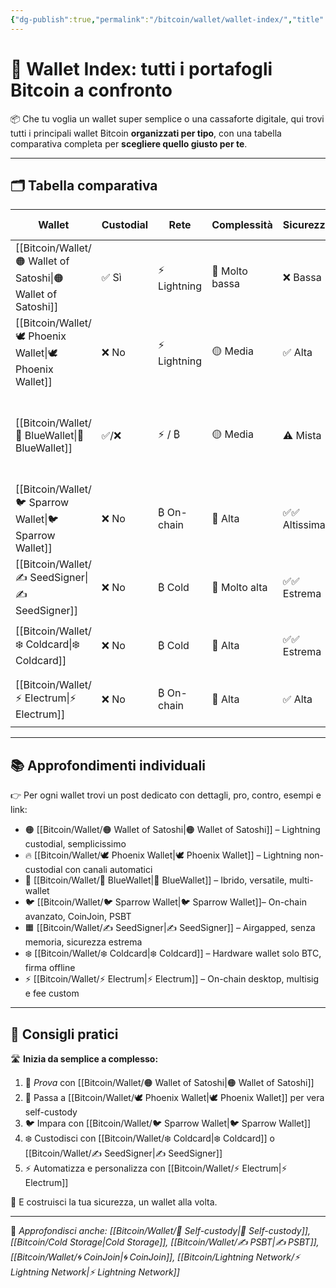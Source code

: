 ```yaml
---
{"dg-publish":true,"permalink":"/bitcoin/wallet/wallet-index/","title":"🧭 Wallet Index: tutti i portafogli Bitcoin a confronto","tags":["Bitcoin","Wallet","SelfCustody","Lightning","Sicurezza","Confronto"]}
---
```



# 🧭 Wallet Index: tutti i portafogli Bitcoin a confronto

📦 Che tu voglia un wallet super semplice o una cassaforte digitale, qui trovi tutti i principali wallet Bitcoin **organizzati per tipo**, con una tabella comparativa completa per **scegliere quello giusto per te**.

---

## 🗂️ Tabella comparativa

| Wallet                | Custodial | Rete        | Complessità    | Sicurezza    | Grafica UI         | Funzionalità principali                                    | Link |
| --------------------- | --------- | ----------- | -------------- | ------------ | ------------------ | ---------------------------------------------------------- | ---- |
| [[Bitcoin/Wallet/🟠 Wallet of Satoshi\|🟠 Wallet of Satoshi]] | ✅ Sì      | ⚡ Lightning | 🔰 Molto bassa | ❌ Bassa      | 🎨 Molto semplice  | Pagamenti istantanei custodial                             | 🟠   |
| [[Bitcoin/Wallet/🕊 Phoenix Wallet\|🕊 Phoenix Wallet]]    | ❌ No      | ⚡ Lightning | 🟡 Media       | ✅ Alta       | 🎨 Pulita          | Canali automatici, non-custodial                           | 🔥   |
| [[Bitcoin/Wallet/🔵 BlueWallet\|🔵 BlueWallet]]        | ✅/❌       | ⚡ / ₿       | 🟡 Media       | ⚠️ Mista     | 🎨 Moderna         | LN custodial, on-chain non-custodial, multisig, watch-only | 🔵   |
| [[Bitcoin/Wallet/🐦 Sparrow Wallet\|🐦 Sparrow Wallet]]           | ❌ No      | ₿ On-chain  | 🔴 Alta        | ✅✅ Altissima | 🖥️ Tecnica        | CoinJoin, PSBT, multisig, hardware wallet                  | 🐦   |
| [[Bitcoin/Wallet/✍️ SeedSigner\|✍️ SeedSigner]]        | ❌ No      | ₿ Cold      | 🔴 Molto alta  | ✅✅ Estrema   | 📷 Nessuna         | Firma airgapped, QR, seed temporanea                       | 🟧   |
| [[Bitcoin/Wallet/❄️ Coldcard\|❄️ Coldcard]]          | ❌ No      | ₿ Cold      | 🔴 Alta        | ✅✅ Estrema   | 🖲️ Display fisico | Firma offline via PSBT, secure element                     | ❄️   |
| [[Bitcoin/Wallet/⚡ Electrum\|⚡ Electrum]]          | ❌ No      | ₿ On-chain  | 🔴 Alta        | ✅ Alta       | 🧮 Essenziale      | PSBT, multisig, fee custom, scripting                      | ⚡    |

---

## 📚 Approfondimenti individuali

👉 Per ogni wallet trovi un post dedicato con dettagli, pro, contro, esempi e link:

- 🟠 [[Bitcoin/Wallet/🟠 Wallet of Satoshi\|🟠 Wallet of Satoshi]] – Lightning custodial, semplicissimo  
- 🔥 [[Bitcoin/Wallet/🕊 Phoenix Wallet\|🕊 Phoenix Wallet]] – Lightning non-custodial con canali automatici  
- 🔵 [[Bitcoin/Wallet/🔵 BlueWallet\|🔵 BlueWallet]] – Ibrido, versatile, multi-wallet  
- 🐦 [[Bitcoin/Wallet/🐦 Sparrow Wallet\|🐦 Sparrow Wallet]]– On-chain avanzato, CoinJoin, PSBT  
- 🟧 [[Bitcoin/Wallet/✍️ SeedSigner\|✍️ SeedSigner]] – Airgapped, senza memoria, sicurezza estrema  
- ❄️ [[Bitcoin/Wallet/❄️ Coldcard\|❄️ Coldcard]] – Hardware wallet solo BTC, firma offline  
- ⚡ [[Bitcoin/Wallet/⚡ Electrum\|⚡ Electrum]] – On-chain desktop, multisig e fee custom  

---

## 📌 Consigli pratici

🛣️ **Inizia da semplice a complesso:**

1. 🔰 *Prova* con [[Bitcoin/Wallet/🟠 Wallet of Satoshi\|🟠 Wallet of Satoshi]]  
2. 🧭 Passa a [[Bitcoin/Wallet/🕊 Phoenix Wallet\|🕊 Phoenix Wallet]] per vera self-custody  
3. 🐦 Impara con [[Bitcoin/Wallet/🐦 Sparrow Wallet\|🐦 Sparrow Wallet]]
4. ❄️ Custodisci con [[Bitcoin/Wallet/❄️ Coldcard\|❄️ Coldcard]] o [[Bitcoin/Wallet/✍️ SeedSigner\|✍️ SeedSigner]]  
5. ⚡ Automatizza e personalizza con [[Bitcoin/Wallet/⚡ Electrum\|⚡ Electrum]]

🧱 E costruisci la tua sicurezza, un wallet alla volta.

---

🔗 _Approfondisci anche: [[Bitcoin/Wallet/🔐 Self-custody\|🔐 Self-custody]], [[Bitcoin/Cold Storage\|Cold Storage]], [[Bitcoin/Wallet/✍️ PSBT\|✍️ PSBT]], [[Bitcoin/Wallet/🌀 CoinJoin\|🌀 CoinJoin]], [[Bitcoin/Lightning Network/⚡ Lightning Network\|⚡ Lightning Network]]_